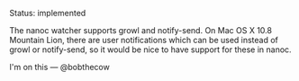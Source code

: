 Status: implemented

The nanoc watcher supports growl and notify-send. On Mac OS X 10.8 Mountain Lion, there are user notifications which can be used instead of growl or notify-send, so it would be nice to have support for these in nanoc.

I'm on this — @bobthecow
